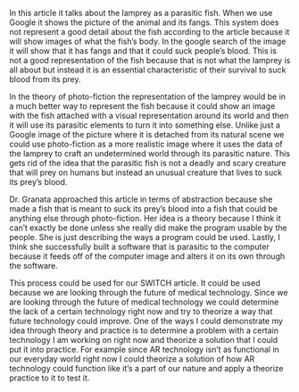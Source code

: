 In this article it talks about the lamprey as a parasitic fish. When we use Google it shows the picture of the animal and its fangs. This system does not represent a good detail about the fish according to the article because it will show images of what the fish’s body. In the google search of the image it will show that it has fangs and that it could suck people’s blood. This is not a good representation of the fish because that is not what the lamprey is all about but instead it is an essential characteristic of their survival to suck blood from its prey. 

In the theory of photo-fiction the representation of the lamprey would be in a much better way to represent the fish because it could show an image with the fish attached with a visual representation around its world and then it will use its parasitic elements to turn it into something else. Unlike just a Google image of the picture where it is detached from its natural scene we could use photo-fiction as a more realistic image where it uses the data of the lamprey to craft an undetermined world through its parasitic nature. This gets rid of the idea that the parasitic fish is not a deadly and scary creature that will prey on humans but instead an unusual creature that lives to suck its prey’s blood. 

Dr. Granata approached this article in terms of abstraction because she made a fish that is meant to suck its prey’s blood into a fish that could be anything else through photo-fiction. Her idea is a theory because I think it can’t exactly be done unless she really did make the program usable by the people. She is just describing the ways a program could be used. Lastly, I think she successfully built a software that is parasitic to the computer because it feeds off of the computer image and alters it on its own through the software. 

This process could be used for our SWITCH article. It could be used because we are looking through the future of medical technology. Since we are looking through the future of medical technology we could determine the lack of a certain technology right now and try to theorize a way that future technology could improve. One of the ways I could demonstrate my idea through theory and practice is to determine a problem with a certain technology I am working on right now and theorize a solution that I could put it into practice. For example since AR technology isn’t as functional in our everyday world right now I could theorize a solution of how AR technology could function like it’s a part of our nature and apply a theorize practice to it to test it. 
